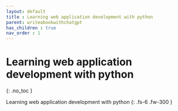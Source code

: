 ```yaml
---
layout: default
title : Learning web application development with python
parent: writeabookwithchatgpt
has_children : true
nav_order : 1
---
```


# Learning web application development with python
{: .no_toc }

Learning web application development with python
{: .fs-6 .fw-300 }